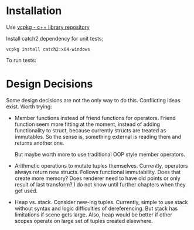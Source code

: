 Installation
===============

Use [vcpkg - c++ library repository](https://vcpkg.io/en/index.html)

Install catch2 dependency for unit tests:

`vcpkg install catch2:x64-windows`

To run tests:

Design Decisions
================

Some design decisions are not the only way to do this. Conflicting ideas exist. Worth trying:
* Member functions instead of friend functions for operators.
  Friend function seem more fitting at the moment, instead of adding functionality to struct, 
  because currently structs are treated as immutables. 
  So the sense is, something external is reading them and returns another one.

  But maybe worth more to use traditional OOP style member operators.

* Arithmetic operations to mutate tuples themselves.
  Currently, operators always return new structs. Follows functional immutability.
  Does that create more memory? Does renderer need to have old points or only result of last transform?
  I do not know until further chapters when they get used.

* Heap vs. stack. Consider new-ing tuples.
  Currently, simple to use stack without syntax and logic difficulties of dereferencing.
  But stack has limitations if scene gets large. Also, heap would be better if other scopes
  operate on large set of tuples created elsewhere.
